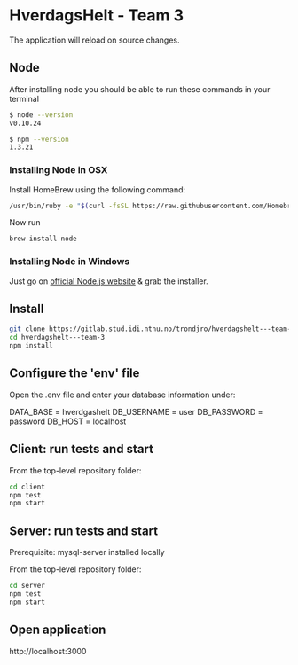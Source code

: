 # HverdagsHelt - Team 3

The application will reload on source changes.

## Node

After installing node you should be able to run these commands in your terminal

```sh
$ node --version
v0.10.24

$ npm --version
1.3.21
```

### Installing Node in OSX

Install HomeBrew using the following command:

```sh
/usr/bin/ruby -e "$(curl -fsSL https://raw.githubusercontent.com/Homebrew/install/master/install)"
```
Now run

```sh
brew install node 
```

### Installing Node in Windows

Just go on [official Node.js website](http://nodejs.org/) & grab the installer.


## Install

```sh
git clone https://gitlab.stud.idi.ntnu.no/trondjro/hverdagshelt---team-3.git
cd hverdagshelt---team-3
npm install
```

## Configure the 'env' file

Open the .env file and enter your database information under: 

DATA_BASE = hverdgashelt
DB_USERNAME = user
DB_PASSWORD = password
DB_HOST = localhost

## Client: run tests and start

From the top-level repository folder:

```sh
cd client
npm test
npm start
```

## Server: run tests and start

Prerequisite: mysql-server installed locally

From the top-level repository folder:

```sh
cd server
npm test
npm start
```

## Open application

http://localhost:3000
